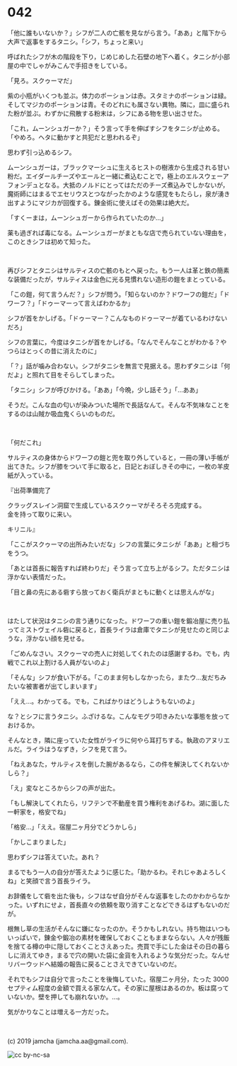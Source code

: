 

# 042

「他に誰もいないか？」シフが二人の亡骸を見ながら言う。「ああ」と階下から大声で返事をするタニシ。「シフ，ちょっと来い」

呼ばれたシフが木の階段を下り，じめじめした石壁の地下へ着く。タニシが小部屋の中でしゃがみこんで手招きをしている。

「見ろ。スクゥーマだ」

紫の小瓶がいくつも並ぶ。体力のポーションは赤。スタミナのポーションは緑。そしてマジカのポーションは青。そのどれにも属さない異物。隣に，皿に盛られた粉が並ぶ。わずかに飛散する粉末は，シフにある物を思い出させた。

「これ，ムーンシュガーか？」そう言って手を伸ばすシフをタニシが止める。「やめろ。ヘタに動かすと共犯だと思われるぞ」

思わず引っ込めるシフ。

ムーンシュガーは，ブラックマーシュに生えるヒストの樹液から生成される甘い粉だ。エイダールチーズやエールと一緒に煮込むことで，極上のエルスウェーアフォンデュとなる。大抵のノルドにとってはただのチーズ煮込みでしかないが，魔術師にはまるでエセリウスとつながったかのような感覚をもたらし，泉が湧き出すようにマジカが回復する。錬金術に使えばその効果は絶大だ。

「すくーまは，ムーンシュガーから作られていたのか…」

薬も過ぎれば毒になる。ムーンシュガーがまともな店で売られていない理由を，このときシフは初めて知った。

<br>

再びシフとタニシはサルティスの亡骸のもとへ戻った。もう一人は革と鉄の簡素な装備だったが，サルティスは金色に光る見慣れない造形の鎧をまとっている。

「この鎧，何て言うんだ？」シフが問う。「知らないのか？ドワーフの鎧だ」「ドワーフ？」「ドゥーマーって言えばわかるか」

シフが首をかしげる。「ドゥーマー？こんなものドゥーマーが着ているわけないだろ」

シフの言葉に，今度はタニシが首をかしげる。「なんでそんなことがわかる？やつらはとっくの昔に消えたのに」

「？」話が噛み合わない。シフがタニシを無言で見据える。思わずタニシは「何だよ」と照れて目をそらしてしまった。

「タニシ」シフが呼びかける。「ああ」「今晩，少し話そう」「…ああ」

そうだ。こんな血の匂いが染みついた場所で長話なんて。そんな不気味なことをするのは山賊か吸血鬼くらいのものだ。

<br>

「何だこれ」

サルティスの身体からドワーフの鎧と兜を取り外していると，一冊の薄い手帳が出てきた。シフが膝をついて手に取ると，日記とおぼしきその中に，一枚の羊皮紙が入っている。

『出荷準備完了

クラッグスレイン洞窟で生成しているスクゥーマがそろそろ完成する。  
金を持って取りに来い。

キリニル』

「ここがスクゥーマの出所みたいだな」シフの言葉にタニシが「ああ」と相づちをうつ。

「あとは首長に報告すれば終わりだ」そう言って立ち上がるシフ。ただタニシは浮かない表情だった。

「目と鼻の先にある砦すら放っておく衛兵がまともに動くとは思えんがな」

<br>

はたして状況はタニシの言う通りになった。ドワーフの重い鎧を鍛冶屋に売り払ってミストヴェイル砦に戻ると，首長ライラは倉庫でタニシが見せたのと同じような，浮かない顔を見せる。

「ごめんなさい。スクゥーマの売人に対処してくれたのは感謝するわ。でも，内戦でこれ以上割ける人員がないのよ」

「そんな」シフが食い下がる。「このまま何もしなかったら，またウ…友だちみたいな被害者が出てしまいます」

「ええ…。わかってる。でも，こればかりはどうしようもないのよ」

な？とシフに言うタニシ。ふざけるな。こんなモグラ叩きみたいな事態を放っておけるか。

そんなとき，隣に座っていた女性がライラに何やら耳打ちする。執政のアヌリエルだ。ライラはうなずき，シフを見て言う。

「ねえあなた，サルティスを倒した腕があるなら，この件を解決してくれないかしら？」

「え」変なところからシフの声が出た。

「もし解決してくれたら，リフテンで不動産を買う権利をあげるわ。湖に面した一軒家を，格安でね」

「格安…」「ええ。宿屋二ヶ月分でどうかしら」

「かしこまりました」

思わずシフは答えていた。あれ？

まるでもう一人の自分が答えたように感じた。「助かるわ。それじゃあよろしくね」と笑顔で言う首長ライラ。

お辞儀をして砦を出た後も，シフはなぜ自分がそんな返事をしたのかわからなかった。いずれにせよ，首長直々の依頼を取り消すことなどできるはずもないのだが。

根無し草の生活がそんなに嫌になったのか。そうかもしれない。持ち物はいつもいっぱいで，錬金や鍛冶の素材を確保しておくこともままならない。人々が残飯を捨てる樽の中に隠しておくことさえあった。売買で手にした金はその日の暮らしに消えてゆき，まるで穴の開いた袋に金貨を入れるような気分だった。なんせリバーウッドへ結婚の報告に戻ることさえできていないのだ。

それでもシフは自分で言ったことを後悔していた。宿屋二ヶ月分，たった 3000 セプティム程度の金額で買える家なんて。その家に屋根はあるのか。板は腐っていないか。壁を押しても崩れないか。…。

気がかりなことは増える一方だった。

<br>
<br>
(c) 2019 jamcha (jamcha.aa@gmail.com).

![cc by-nc-sa](https://i.creativecommons.org/l/by-nc-sa/4.0/88x31.png)

